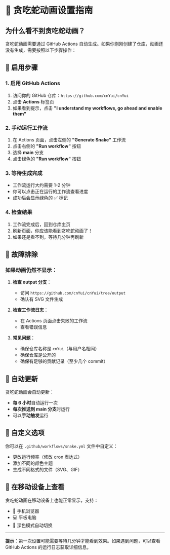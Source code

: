 # 🐍 贪吃蛇动画设置指南

## 为什么看不到贪吃蛇动画？

贪吃蛇动画需要通过 GitHub Actions 自动生成。如果你刚刚创建了仓库，动画还没有生成，需要按照以下步骤操作：

## 🚀 启用步骤

### 1. 启用 GitHub Actions
1. 访问你的 GitHub 仓库：`https://github.com/cnYui/cnYui`
2. 点击 **Actions** 标签页
3. 如果看到提示，点击 **"I understand my workflows, go ahead and enable them"**

### 2. 手动运行工作流
1. 在 Actions 页面，点击左侧的 **"Generate Snake"** 工作流
2. 点击右侧的 **"Run workflow"** 按钮
3. 选择 **main** 分支
4. 点击绿色的 **"Run workflow"** 按钮

### 3. 等待生成完成
- 工作流运行大约需要 1-2 分钟
- 你可以点击正在运行的工作流查看进度
- 成功后会显示绿色的 ✅ 标记

### 4. 检查结果
1. 工作流完成后，回到仓库主页
2. 刷新页面，你应该能看到贪吃蛇动画了！
3. 如果还是看不到，等待几分钟再刷新

## 🔧 故障排除

### 如果动画仍然不显示：

1. **检查 output 分支**：
   - 访问 `https://github.com/cnYui/cnYui/tree/output`
   - 确认有 SVG 文件生成

2. **检查工作流日志**：
   - 在 Actions 页面点击失败的工作流
   - 查看错误信息

3. **常见问题**：
   - 确保仓库名称是 `cnYui`（与用户名相同）
   - 确保仓库是公开的
   - 确保有足够的贡献记录（至少几个 commit）

## 📅 自动更新

贪吃蛇动画会自动更新：
- **每 6 小时**自动运行一次
- **每次推送到 main 分支**时运行
- 可以**手动触发**运行

## 🎨 自定义选项

你可以在 `.github/workflows/snake.yml` 文件中自定义：
- 更改运行频率（修改 cron 表达式）
- 添加不同的颜色主题
- 生成不同格式的文件（SVG、GIF）

## 📱 在移动设备上查看

贪吃蛇动画在移动设备上也能正常显示，支持：
- 📱 手机浏览器
- 💻 平板电脑
- 🌙 深色模式自动切换

---

**提示**：第一次设置可能需要等待几分钟才能看到效果。如果遇到问题，可以查看 GitHub Actions 的运行日志获取详细信息。